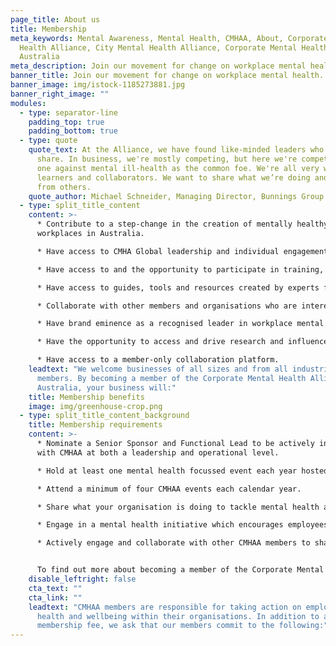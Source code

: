 ```yaml
---
page_title: About us
title: Membership
meta_keywords: Mental Awareness, Mental Health, CMHAA, About, Corporate Mental
  Health Alliance, City Mental Health Alliance, Corporate Mental Health Alliance
  Australia
meta_description: Join our movement for change on workplace mental health.
banner_title: Join our movement for change on workplace mental health.
banner_image: img/istock-1185273881.jpg
banner_right_image: ""
modules:
  - type: separator-line
    padding_top: true
    padding_bottom: true
  - type: quote
    quote_text: At the Alliance, we have found like-minded leaders who are will to
      share. In business, we're mostly competing, but here we're competing as
      one against mental ill-health as the common foe. We're all very willing
      learners and collaborators. We want to share what we’re doing and learn
      from others.
    quote_author: Michael Schneider, Managing Director, Bunnings Group Limited
  - type: split_title_content
    content: >-
      * Contribute to a step-change in the creation of mentally healthy
      workplaces in Australia.

      * Have access to CMHA Global leadership and individual engagement opportunities with CMHAA’s Expert Advisory Group

      * Have access to and the opportunity to participate in training, benchmarking and research in regard to mental health issues.

      * Have access to guides, tools and resources created by experts for CMHAA participants.

      * Collaborate with other members and organisations who are interested in or concerned with mental health on a common agenda, through participation in events, workshops and consultations.

      * Have brand eminence as a recognised leader in workplace mental health and opportunities to engage with the media and speak at relevant events.

      * Have the opportunity to access and drive research and influence policymakers to improve quality of life of millions of Australians.

      * Have access to a member-only collaboration platform.
    leadtext: "We welcome businesses of all sizes and from all industries as
      members. By becoming a member of the Corporate Mental Health Alliance
      Australia, your business will:"
    title: Membership benefits
    image: img/greenhouse-crop.png
  - type: split_title_content_background
    title: Membership requirements
    content: >-
      * Nominate a Senior Sponsor and Functional Lead to be actively involved
      with CMHAA at both a leadership and operational level.

      * Hold at least one mental health focussed event each year hosted by your organisation.

      * Attend a minimum of four CMHAA events each calendar year.

      * Share what your organisation is doing to tackle mental health and wellbeing in your workplace

      * Engage in a mental health initiative which encourages employees to share their experiences with mental health.

      * Actively engage and collaborate with other CMHAA members to share and learn from good practice.


      To find out more about becoming a member of the Corporate Mental Health Alliance Australia, please contact [Pia Clinton-Tarestad](pia@cmhaa.org.au).
    disable_leftright: false
    cta_text: ""
    cta_link: ""
    leadtext: "CMHAA members are responsible for taking action on employee mental
      health and wellbeing within their organisations. In addition to an annual
      membership fee, we ask that our members commit to the following:"
---
```

